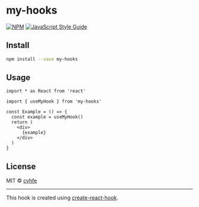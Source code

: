 # my-hooks

> 

[![NPM](https://img.shields.io/npm/v/my-hooks.svg)](https://www.npmjs.com/package/my-hooks) [![JavaScript Style Guide](https://img.shields.io/badge/code_style-standard-brightgreen.svg)](https://standardjs.com)

## Install

```bash
npm install --save my-hooks
```

## Usage

```tsx
import * as React from 'react'

import { useMyHook } from 'my-hooks'

const Example = () => {
  const example = useMyHook()
  return (
    <div>
      {example}
    </div>
  )
}
```

## License

MIT © [cyhfe](https://github.com/cyhfe)

---

This hook is created using [create-react-hook](https://github.com/hermanya/create-react-hook).
